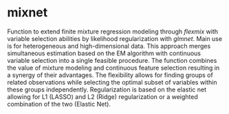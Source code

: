 # mixnet

Function to extend finite mixture regression modeling through $flexmix$ with variable selection abilities by likelihood regularization with $glmnet$. Main use is for heterogeneous and high-dimensional data. This approach merges simultaneous estimation based on the EM algorithm with continuous variable selection into a single feasible procedure. The function combines the value of mixture modeling and continuous feature selection resulting in a synergy of their advantages. The flexibility allows for finding groups of related observations while selecting the optimal subset of variables within these groups independently. Regularization is based on the elastic net allowing for L1 (LASSO) and L2 (Ridge) regularization or a weighted combination of the two (Elastic Net). 
